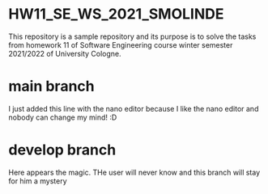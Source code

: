 # HW11_SE_WS_2021_SMOLINDE
This repository is a sample repository and its purpose is to solve the tasks from homework 11 of Software Engineering course winter semester 2021/2022 of University Cologne.

# main branch
I just added this line with the nano editor because I like the nano editor and nobody can change my mind! :D

# develop branch
Here appears the magic. THe user will never know and this branch will stay for him a mystery
